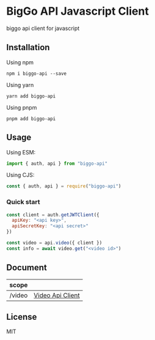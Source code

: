# BigGo API Javascript Client

biggo api client for javascript

## Installation

Using npm
```shell
npm i biggo-api --save
```

Using yarn
```shell
yarn add biggo-api
```

Using pnpm
```shell
pnpm add biggo-api
```

## Usage

Using ESM:
```js
import { auth, api } from "biggo-api"
```

Using CJS:
```js
const { auth, api } = require("biggo-api")
```

### Quick start

```js
const client = auth.getJWTClient({
  apiKey: "<api key>",
  apiSecretKey: "<api secret>"
})

const video = api.video({ client })
const info = await video.get("<video id>")
```

## Document

|scope||
|:---:|---|
|/video|[Video Api Client](./lib/api/video#readme)|

## License

MIT